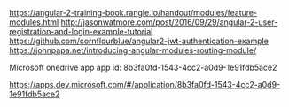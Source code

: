 https://angular-2-training-book.rangle.io/handout/modules/feature-modules.html
http://jasonwatmore.com/post/2016/09/29/angular-2-user-registration-and-login-example-tutorial
https://github.com/cornflourblue/angular2-jwt-authentication-example
https://johnpapa.net/introducing-angular-modules-routing-module/

Microsoft onedrive app
app id: 8b3fa0fd-1543-4cc2-a0d9-1e91fdb5ace2

https://apps.dev.microsoft.com/#/application/8b3fa0fd-1543-4cc2-a0d9-1e91fdb5ace2
